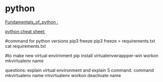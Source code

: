 # python

[Fundamentals_of_python :](https://github.com/apsarabiswokarma/30-days-of-python/tree/master/Fundamentals_of_python)

[python cheat sheet:](https://www.codewithharry.com/blogpost/python-cheatsheet/)

#command for python versions
pip3 freeze
pip3 freeze > requirements.txt
cat requirements.txt

#to make new virtual envirinment
pip install virtualenvwrappper-win
workon
mkvirtualenv name

questions:
explain virtual environment and explain 5 command.
command
mkvirtualenv name
rmvirtualenv
workon
deactivate name
